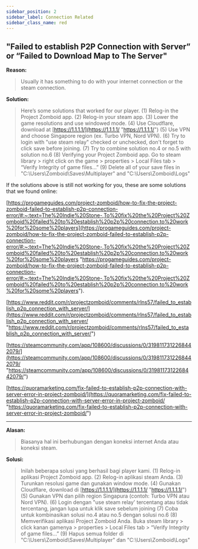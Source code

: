 ```yaml
---
sidebar_position: 2
sidebar_label: Connection Related
sidebar_class_name: red
---
```


## "Failed to establish P2P Connection with Server” or “Failed to Download Map to The Server"

**Reason:**

> Usually it has something to do with your internet connection or the steam connection.


**Solution:**

> Here’s some solutions that worked for our player. 
> (1) Relog-in the Project Zomboid app. 
> (2) Relog-in your steam app. 
> (3) Lower the game resolutions and use windowed mode. 
> (4) Use Cloudflare, download at [https://1.1.1.1/](https://1.1.1.1/ "https://1.1.1.1/") 
> (5) Use VPN and choose Singapore region (ex. Turbo VPN, Nord VPN). 
> (6) Try to login with "use steam relay" checked or unchecked, don't forget to click save before joining. 
> (7) Try to combine solution no.4 or no.5 with solution no.6 
> (8) Verifying your Project Zomboid app. Go to steam library > right click on the game > properties > Local Files tab > “Verify Integrity of game files…” 
> (9) Delete all of your save files in "C:\Users<Username>\Zomboid\Saves\Multiplayer" and "C:\Users<Username>\Zomboid\Logs"

If the solutions above is still not working for you, these are some solutions that we found online:

[https://progameguides.com/project-zomboid/how-to-fix-the-project-zomboid-failed-to-establish-p2p-connection-error/#:~:text=The%20Indie%20Stone-,To%20fix%20the%20Project%20Zomboid%20failed%20to%20establish%20p2p%20connection,to%20work%20for%20some%20players](https://progameguides.com/project-zomboid/how-to-fix-the-project-zomboid-failed-to-establish-p2p-connection-error/#:~:text=The%20Indie%20Stone-,To%20fix%20the%20Project%20Zomboid%20failed%20to%20establish%20p2p%20connection,to%20work%20for%20some%20players "https://progameguides.com/project-zomboid/how-to-fix-the-project-zomboid-failed-to-establish-p2p-connection-error/#:~:text=The%20Indie%20Stone-,To%20fix%20the%20Project%20Zomboid%20failed%20to%20establish%20p2p%20connection,to%20work%20for%20some%20players").

[https://www.reddit.com/r/projectzomboid/comments/rlns57/failed_to_establish_p2p_connection_with_server/](https://www.reddit.com/r/projectzomboid/comments/rlns57/failed_to_establish_p2p_connection_with_server/ "https://www.reddit.com/r/projectzomboid/comments/rlns57/failed_to_establish_p2p_connection_with_server/")

[https://steamcommunity.com/app/108600/discussions/0/3198117312268442079/](https://steamcommunity.com/app/108600/discussions/0/3198117312268442079/ "https://steamcommunity.com/app/108600/discussions/0/3198117312268442079/")

[https://quoramarketing.com/fix-failed-to-establish-p2p-connection-with-server-error-in-project-zomboid/](https://quoramarketing.com/fix-failed-to-establish-p2p-connection-with-server-error-in-project-zomboid/ "https://quoramarketing.com/fix-failed-to-establish-p2p-connection-with-server-error-in-project-zomboid/")

---

**Alasan:**

> Biasanya hal ini berhubungan dengan koneksi internet Anda atau koneksi steam.

**Solusi:**

> Inilah beberapa solusi yang berhasil bagi player kami. 
> (1) Relog-in aplikasi Project Zomboid app. 
> (2) Relog-in aplikasi steam Anda. 
> (3) Turunkan resolusi game dan gunakan window mode. 
> (4) Gunakan Cloudflare, download di [https://1.1.1.1/](https://1.1.1.1/ "https://1.1.1.1/") 
> (5) Gunakan VPN dan pilih region Singapura (contoh: Turbo VPN atau Nord VPN). 
> (6) Login dengan "use steam relay' tercentang atau tidak tercentang, jangan lupa untuk klik save sebelum joining 
> (7) Coba untuk kombinasikan solusi no.4 atau no.5 dengan solusi no.6 
> (8) Memverifikasi aplikasi Project Zomboid Anda. Buka steam library > click kanan gamenya > properties > Local Files tab > “Verify Integrity of game files…” 
> (9) Hapus semua folder di "C:\Users<Username>\Zomboid\Saves\Multiplayer" dan "C:\Users<Username>\Zomboid\Logs"

